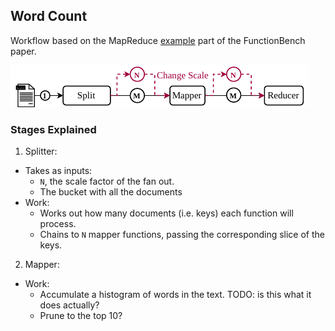 ## Word Count

Workflow based on the MapReduce [example](https://github.com/ddps-lab/serverless-faas-workbench/tree/master/aws/cpu-memory/mapreduce) part of the FunctionBench paper.

![workflow diagram](./serverless_workflows_word_count.png)

### Stages Explained

1. Splitter:
  - Takes as inputs:
    - `N`, the scale factor of the fan out.
    - The bucket with all the documents
  - Work:
    - Works out how many documents (i.e. keys) each function will process.
    - Chains to `N` mapper functions, passing the corresponding slice of the keys.
2. Mapper:
  - Work:
    - Accumulate a histogram of words in the text. TODO: is this what it does actually?
    - Prune to the top 10?
